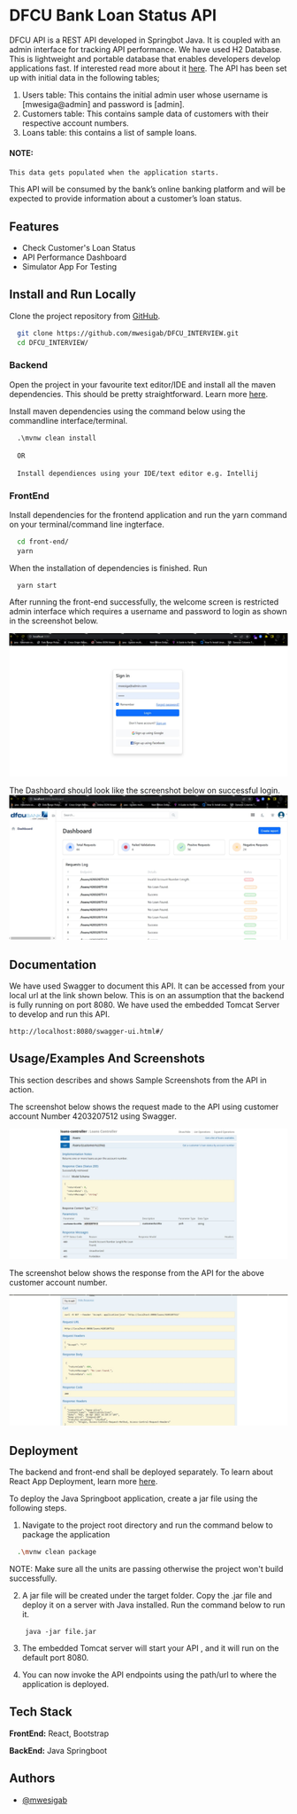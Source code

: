 
# DFCU Bank Loan Status API

DFCU API is a REST API developed in Springbot Java. It is coupled with an admin interface for tracking API performance.
We have used H2 Database. This is  lightweight and portable database that enables developers develop applications fast. If interested read more about it [here](https://www.h2database.com/html/main.html).
The API has been set up with initial data in the following tables;

1. Users table: This contains the initial admin user whose username is [mwesiga@admin] and password is [admin].
2. Customers table: This contains sample data of customers with their respective account numbers.
3. Loans table: this contains a list of sample loans.

#### NOTE: 
    This data gets populated when the application starts. 

This API will be consumed by the bank’s online banking platform and will be expected to provide information about a customer’s loan status.

## Features

- Check Customer's Loan Status
- API Performance Dashboard
- Simulator App For Testing


## Install and Run Locally
Clone the project repository from [GitHub](https://www.github.com).

```bash
  git clone https://github.com/mwesigab/DFCU_INTERVIEW.git
  cd DFCU_INTERVIEW/
```

### Backend

Open the project in your favourite text editor/IDE and install all the maven dependencies. This should be pretty straightforward. Learn more [here](https://www.jetbrains.com/help/idea/your-first-spring-application.html). 

Install maven dependencies using the command below using the commandline interface/terminal.
```
  .\mvnw clean install  
  
  OR
  
  Install dependiences using your IDE/text editor e.g. Intellij
```
### FrontEnd

Install dependencies for the frontend application and run the yarn command on your terminal/command line ingterface.

```bash
  cd front-end/
  yarn

```
When the installation of dependencies is finished. 
Run 
```
  yarn start
```
After running the front-end successfully, the welcome screen is restricted admin interface which requires a username and password to login as shown in the screenshot below.

![App Screenshot](./screenshots/landing_page.jpg)

The Dashboard should look like the screenshot below on successful login.
![App Screenshot](./screenshots/dashboard.jpg)


## Documentation

We have used Swagger to document this API. It can be accessed from your local url at the link shown below. This is on an assumption that the backend is fully running on port 8080. 
We have used the embedded Tomcat Server to develop and run this API.

```
http://localhost:8080/swagger-ui.html#/
```


## Usage/Examples And Screenshots

This section describes and shows Sample Screenshots from the API in action.

The screenshot below shows the request made to the API using customer account Number 4203207512 using Swagger.

![App Screenshot](./screenshots/no_loan.jpg)

The screenshot below shows the response from the API for the above customer account number.

![App Screenshot](./screenshots/no_loan_response.jpg)



## Deployment

The backend and front-end shall be deployed separately. To learn about React App Deployment, learn more [here](https://create-react-app.dev/docs/deployment/).

To deploy the Java Springboot application, create a jar file using the following steps.

1. Navigate to the project root directory and run the command below to package the application

```bash
  .\mvnw clean package
```
NOTE: Make sure all the units are passing otherwise the project won't build successfully.

2. A jar file will be created under the target folder. Copy the .jar file and deploy it on a server with Java installed. Run the command below to run it.

```
    java -jar file.jar
```
3. The embedded Tomcat server will start your API , and it will run on the default port 8080. 

4. You can now invoke the API endpoints using the path/url to where the application is deployed.


## Tech Stack

**FrontEnd:** React, Bootstrap

**BackEnd:** Java Springboot


## Authors

- [@mwesigab](https://www.github.com/mwesigab)

